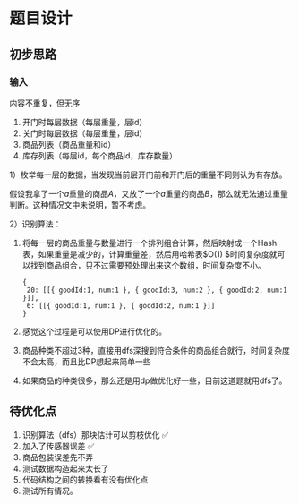 # 题目设计

## 初步思路

### 输入

内容不重复，但无序

1. 开门时每层数据（每层重量，层id）
2. 关门时每层数据（每层重量，层id）
3. 商品列表（商品重量和id）
4. 库存列表（每层id，每个商品id，库存数量）

1）枚举每一层的数据，当发现当前层开门前和开门后的重量不同则认为有存放。

假设我拿了一个$a$重量的商品$A$，又放了一个$a$重量的商品$B$，那么就无法通过重量判断。这种情况文中未说明，暂不考虑。

2）识别算法：

1. 将每一层的商品重量与数量进行一个排列组合计算，然后映射成一个Hash表，如果重量是减少的，计算重量差，然后用哈希表$O(1)
   $时间复杂度就可以找到商品组合，只不过需要预处理出来这个数组，时间复杂度不小。

   ```
   {
   	20: [[{ goodId:1, num:1 }, { goodId:3, num:2 }, { goodId:2, num:1 }]],
   	6: [[{ goodId:1, num:1 }, { goodId:2, num:1 }]]
   }
   ```

2. 感觉这个过程是可以使用DP进行优化的。

3. 商品种类不超过3种，直接用dfs深搜到符合条件的商品组合就行，时间复杂度不会太高，而且比DP想起来简单一些
4. 如果商品的种类很多，那么还是用dp做优化好一些，目前这道题就用dfs了。

## 待优化点

1. 识别算法（dfs）那块估计可以剪枝优化 ✅
2. 加入了传感器误差 ✅
3. 商品包装误差先不弄
2. 测试数据构造起来太长了
3. 代码结构之间的转换看有没有优化点
4. 测试所有情况。



